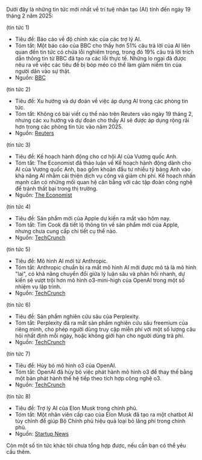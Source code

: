 Dưới đây là những tin tức mới nhất về trí tuệ nhân tạo (AI) tính đến ngày 19 tháng 2 năm 2025:

(tin tức 1)
- Tiêu đề: Báo cáo về độ chính xác của các trợ lý AI.
- Tóm tắt: Một báo cáo của BBC cho thấy hơn 51% câu trả lời của AI liên quan đến tin tức có chứa lỗi nghiêm trọng, trong đó 19% câu trả lời trích dẫn thông tin từ BBC đã tạo ra các lỗi thực tế. Những lo ngại đã được nêu ra về việc các tiêu đề bị bóp méo có thể làm giảm niềm tin của người dân vào sự thật.
- Nguồn: [BBC](https://www.theregister.com/2025/02/12/bbc_ai_news_accuracy/)

(tin tức 2)
- Tiêu đề: Xu hướng và dự đoán về việc áp dụng AI trong các phòng tin tức.
- Tóm tắt: Không có bài viết cụ thể nào trên Reuters vào ngày 19 tháng 2, nhưng các xu hướng và dự đoán cho thấy AI sẽ được áp dụng rộng rãi hơn trong các phòng tin tức vào năm 2025.
- Nguồn: [Reuters](https://events.reutersevents.com/journalismandtechtrendsapac)

(tin tức 3)
- Tiêu đề: Kế hoạch hành động cho cơ hội AI của Vương quốc Anh.
- Tóm tắt: The Economist đã thảo luận về Kế hoạch hành động dành cho AI của Vương quốc Anh, bao gồm khoản đầu tư nhiều tỷ bảng Anh vào khả năng AI nhằm cải thiện dịch vụ công và giảm chi phí. Kế hoạch nhấn mạnh cần có những mối quan hệ cân bằng với các tập đoàn công nghệ để tránh thất bại trong thị trường.
- Nguồn: [The Economist](https://www.manilatimes.net/2025/02/19/opinion/world/governing-ai-for-the-public-interest/2057782)

(tin tức 4)
- Tiêu đề: Sản phẩm mới của Apple dự kiến ra mắt vào hôm nay.
- Tóm tắt: Tim Cook đã tiết lộ thông tin về sản phẩm mới của Apple, nhưng chưa cung cấp chi tiết cụ thể nào.
- Nguồn: [TechCrunch](https://techcrunch.com/2025/0/)

(tin tức 5)
- Tiêu đề: Mô hình AI mới từ Anthropic.
- Tóm tắt: Anthropic chuẩn bị ra mắt mô hình AI mới được mô tả là mô hình "lai", có khả năng chuyển đổi giữa lý luận sâu và phản hồi nhanh, dự kiến sẽ vượt trội hơn mô hình o3-mini-high của OpenAI trong một số nhiệm vụ lập trình.
- Nguồn: [TechCrunch](https://techcrunch.com/2025/02/13/anthropics-next-major-ai-model-could-arrive-within-weeks/)

(tin tức 6)
- Tiêu đề: Sản phẩm nghiên cứu sâu của Perplexity.
- Tóm tắt: Perplexity đã ra mắt sản phẩm nghiên cứu sâu freemium của riêng mình, cho phép người dùng truy cập miễn phí với một số lượng câu hỏi nhất định mỗi ngày, hoặc không giới hạn cho người dùng trả phí.
- Nguồn: [TechCrunch](https://techcrunch.com/2025/02/15/perplexity-launches-its-own-freemium-deep-research-product/)

(tin tức 7)
- Tiêu đề: Hủy bỏ mô hình o3 của OpenAI.
- Tóm tắt: OpenAI đã hủy bỏ việc phát hành mô hình o3 để thay thế bằng một bản phát hành thế hệ tiếp theo tích hợp công nghệ o3.
- Nguồn: [TechCrunch](https://techcrunch.com/2025/02/12/chatgpt-everything-to-know-about-the-ai-chatbot/)

(tin tức 8)
- Tiêu đề: Trợ lý AI của Elon Musk trong chính phủ.
- Tóm tắt: Một nhân viên cấp cao của Elon Musk đã tạo ra một chatbot AI tùy chỉnh để giúp Bộ Chính phủ hiệu quả loại bỏ lãng phí trong chính phủ.
- Nguồn: [Startup News](https://startupnews.fyi/2025/02/19/elon-musk-staffer-created-a-doge-ai-assistant-for-making-government-less-dumb/)

Còn một số tin tức khác tôi chưa tổng hợp được, nếu cần bạn có thể yêu cầu thêm.